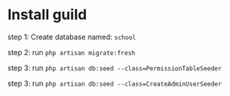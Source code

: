 <h1>Install guild</h1>
<p>step 1: Create database named: <code>school</code></p>
<p>step 2: run <code>php artisan migrate:fresh</code></p>
<p>step 3: run <code>php artisan db:seed --class=PermissionTableSeeder</code></p>
<p>step 3: run <code>php artisan db:seed --class=CreateAdminUserSeeder</code></p>